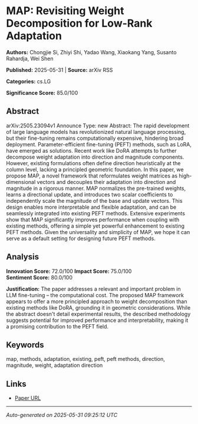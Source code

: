 # MAP: Revisiting Weight Decomposition for Low-Rank Adaptation

**Authors:** Chongjie Si, Zhiyi Shi, Yadao Wang, Xiaokang Yang, Susanto Rahardja, Wei Shen

**Published:** 2025-05-31 | **Source:** arXiv RSS

**Categories:** cs.LG

**Significance Score:** 85.0/100

## Abstract

arXiv:2505.23094v1 Announce Type: new 
Abstract: The rapid development of large language models has revolutionized natural language processing, but their fine-tuning remains computationally expensive, hindering broad deployment. Parameter-efficient fine-tuning (PEFT) methods, such as LoRA, have emerged as solutions. Recent work like DoRA attempts to further decompose weight adaptation into direction and magnitude components. However, existing formulations often define direction heuristically at the column level, lacking a principled geometric foundation. In this paper, we propose MAP, a novel framework that reformulates weight matrices as high-dimensional vectors and decouples their adaptation into direction and magnitude in a rigorous manner. MAP normalizes the pre-trained weights, learns a directional update, and introduces two scalar coefficients to independently scale the magnitude of the base and update vectors. This design enables more interpretable and flexible adaptation, and can be seamlessly integrated into existing PEFT methods. Extensive experiments show that MAP significantly improves performance when coupling with existing methods, offering a simple yet powerful enhancement to existing PEFT methods. Given the universality and simplicity of MAP, we hope it can serve as a default setting for designing future PEFT methods.

## Analysis

**Innovation Score:** 72.0/100
**Impact Score:** 75.0/100  
**Sentiment Score:** 80.0/100

**Justification:** The paper addresses a relevant and important problem in LLM fine-tuning – the computational cost. The proposed MAP framework appears to offer a more principled approach to weight decomposition than existing methods like DoRA, grounding it in geometric considerations. While the abstract doesn't detail experimental results, the described methodology suggests potential for improved performance and interpretability, making it a promising contribution to the PEFT field.

## Keywords

map, methods, adaptation, existing, peft, peft methods, direction, magnitude, weight, adaptation direction

## Links

- [Paper URL](https://arxiv.org/abs/2505.23094)

---
*Auto-generated on 2025-05-31 09:25:12 UTC*
